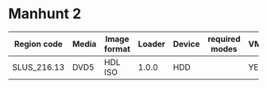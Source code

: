 # Manhunt 2

| Region code | Media | Image format | Loader | Device | required modes | VMC | IGR | PADEMU | Compatible | Tester | <div style="width:190px">Console</div> | <div style="width:490px">Notes</div> |
| ----------- | ----- | ------------ | ------ | ------ | -------------- | --- | --- | ------ | ---------- | ------ | -------------------------------------- | ------------------------------------ |
| SLUS_216.13 | DVD5 | HDL ISO | 1.0.0 | HDD |  | YES | YES | YES | Working | "israpps" | SCPH-50001 |  
